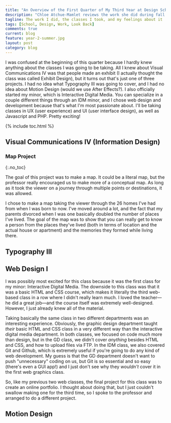 ```yaml
---
title: "An Overview of the First Quarter of My Third Year at Design School"
description: "Chloe Atchue-Mamlet reviews the work she did during fall quarter of her third year of design school at Drexel University"
tagline: The work I did, the classes I took, and my feelings about it
tags: [School, Design, Work, Look Back]
comments: true
current: blog
feature: year-2-summer.jpg
layout: post
category: blog
---
```


I was confused at the beginning of this quarter because I hardly knew anything about the classes I was going to be taking. All I knew about Visual Communications IV was that people made an exhibit (I actually thought the class was called Exhibit Design), but it turns out that's just one of three projects. I had no idea what Typography III was going to cover, and I had no idea about Motion Design (would we use After Effects?). I also officially started my minor, which is Interactive Digital Media. You can specialize in a couple different things through an IDM minor, and I chose web design and development because that's what I'm most passionate about. I'll be taking classes in UX (user experience) and UI (user interface design), as well as Javascript and PHP. Pretty exciting!

{% include toc.html %}

## Visual Communications IV (Information Design)

### Map Project
{:.no_toc}

The goal of this project was to make a map. It could be a literal map, but the professor really encouraged us to make more of a conceptual map. As long as it took the viewer on a journey through multiple points or destinations, it was allowed.

I chose to make a map taking the viewer through the 26 homes I've had from when I was born to now. I've moved around a lot, and the fact that my parents divorced when I was one basically doubled the number of places I've lived. The goal of the map was to show that you can really get to know a person from the places they've lived (both in terms of location and the actual house or apartment) and the memories they formed while living there.


## Typography III


## Web Design I

I was possibly most excited for this class because it was the first class for my minor: Interactive Digital Media. The downside to this class was that it was a basic HTML and CSS course, which makes it literally the third web-based class in a row where I didn't really learn much. I loved the teacher&mdash;he did a great job&mdash;and the course itself was extremely well-designed. However, I just already knew all of the material.

Taking basically the same class in two different departments was an interesting experience. Obviously, the graphic design department taught *their* basic HTML and CSS class in a very different way than the interactive digital media department. In both classes, we focused on code much more than design, but in the GD class, we didn't cover *anything* besides HTML and CSS, and how to upload files via FTP. In the IDM class, we also covered Git and Github, which is extremely useful if you're going to do any kind of web development. My guess is that the GD department doesn't want to push "unnecessary" coding on us, but Git is so essential and so easy (there's even a GUI app!) and I just don't see why they *wouldn't* cover it in the first web graphics class.

So, like my previous two web classes, the final project for this class was to create an online portfolio. I thought about doing that, but I just couldn't swallow making one for the third time, so I spoke to the professor and arranged to do a different project.


## Motion Design
